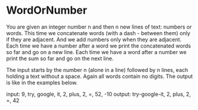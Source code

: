 # WordOrNumber
You are given an integer number n and then n new lines of text: numbers or words. This time we concatenate words (with a dash - between them) only if they are adjacent. And we add numbers only when they are adjacent. Each time we have a number after a word we print the concatenated words so far and go on a new line. Each time we have a word after a number we print the sum so far and go on the next line.

The input starts by the number n (alone in a line) followed by n lines, each holding a text without a space.
Again all words contain no digits.
The output is like in the examples below.

input: 9, try, google, it, 2, plus, 2, =, 52, -10
output: try-google-it, 2, plus, 2, =, 42
